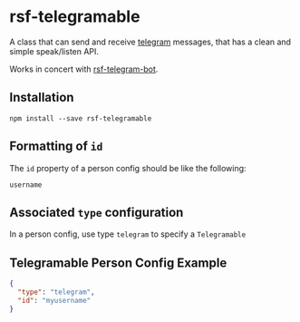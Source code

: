 # rsf-telegramable

A class that can send and receive [telegram](https://telegram.org/) messages,
that has a clean and simple speak/listen API.

Works in concert with [rsf-telegram-bot](https://github.com/rapid-sensemaking-framework/rsf-telegram-bot).

## Installation
`npm install --save rsf-telegramable`

## Formatting of `id`

The `id` property of a person config should be like the following:

`username`

## Associated `type` configuration

In a person config, use type `telegram` to specify a `Telegramable`

## Telegramable Person Config Example

```json
{
  "type": "telegram",
  "id": "myusername"
}
```
